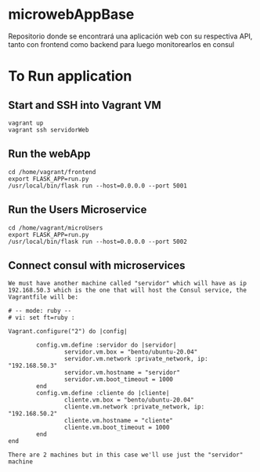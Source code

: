 # microwebAppBase

Repositorio donde se encontrará una aplicación web con su respectiva API, tanto con frontend como backend para luego monitorearlos en consul

# To Run application

## Start and SSH into Vagrant VM

```
vagrant up
vagrant ssh servidorWeb
```

## Run the webApp

```
cd /home/vagrant/frontend
export FLASK_APP=run.py
/usr/local/bin/flask run --host=0.0.0.0 --port 5001
```
## Run the Users Microservice

```
cd /home/vagrant/microUsers
export FLASK_APP=run.py
/usr/local/bin/flask run --host=0.0.0.0 --port 5002
```
## Connect consul with microservices

```
We must have another machine called "servidor" which will have as ip 192.168.50.3 which is the one that will host the Consul service, the Vagrantfile will be:

# -- mode: ruby --
# vi: set ft=ruby :

Vagrant.configure("2") do |config|
	
        config.vm.define :servidor do |servidor|
                servidor.vm.box = "bento/ubuntu-20.04"
                servidor.vm.network :private_network, ip: "192.168.50.3"
                servidor.vm.hostname = "servidor"
                servidor.vm.boot_timeout = 1000
        end
        config.vm.define :cliente do |cliente|
                cliente.vm.box = "bento/ubuntu-20.04"
                cliente.vm.network :private_network, ip: "192.168.50.2"
                cliente.vm.hostname = "cliente"
                cliente.vm.boot_timeout = 1000
        end
end

There are 2 machines but in this case we'll use just the "servidor" machine
```
